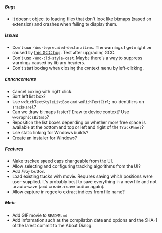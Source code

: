 ##### Bugs
*   It doesn't object to loading files that don't look like bitmaps (based on extension)
    and crashes when failing to display them.

##### Issues
*   Don't use `-Wno-deprecated-declarations`.  The warnings I get might be caused by [this
    GCC bug][1].  Test after upgrading GCC.
*   Don't use `-Wno-old-style-cast`.  Maybe there's a way to suppress warnings caused by
    library headers.
*   Don't start boxing when closing the context menu by left-clicking.

##### Enhancements
*   Cancel boxing with right click.
*   Sort left list box?
*   Use `wxRichTextStyleListBox` and `wxRichTextCtrl`; no identifiers on `TrackPanel`?
*   Can we draw bitmaps faster?  Draw to device context?  Use `wxGraphicsBitmap`?
*   Reposition the list boxes depending on whether more free space is available at the
    bottom and top or left and right of the `TrackPanel`?
*   Use static linking for Windows builds?
*   Create an installer for Windows?

##### Features
*   Make trackee speed caps changeable from the UI.
*   Allow selecting and configuring tracking algorithms from the UI?
*   Add *Play* button.
*   Load existing tracks with movie.  Requires saving which positions were user-supplied.
    It's probably best to save everything in a new file and not to auto-save (and create a
    save button again).
*   Allow capture in regex to extract indices from file name?

##### Meta
*   Add GIF movie to `README.md`
*   Add information such as the compilation date and options and the SHA-1 of the latest
    commit to the About Dialog.

[1]: https://gcc.gnu.org/bugzilla/show_bug.cgi?id=65974
